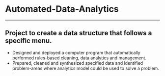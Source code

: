 # Automated-Data-Analytics
----
## Project to create a data structure that follows a specific menu.

* Designed and deployed a computer program that automatically performed rules-based cleaning, data analytics and management.
* Prepared, cleaned and synthesized specified data and identified problem-areas where analytics model could be used to solve a problem.

